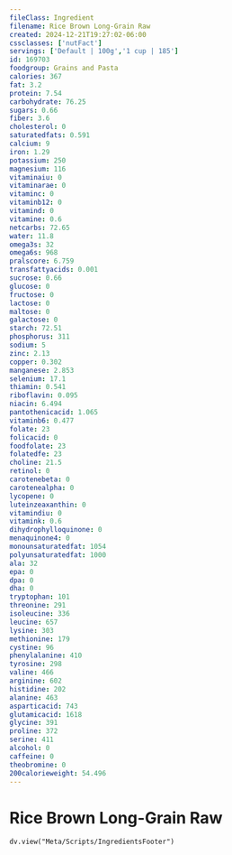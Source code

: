 ```yaml
---
fileClass: Ingredient
filename: Rice Brown Long-Grain Raw
created: 2024-12-21T19:27:02-06:00
cssclasses: ['nutFact']
servings: ['Default | 100g','1 cup | 185']
id: 169703
foodgroup: Grains and Pasta
calories: 367
fat: 3.2
protein: 7.54
carbohydrate: 76.25
sugars: 0.66
fiber: 3.6
cholesterol: 0
saturatedfats: 0.591
calcium: 9
iron: 1.29
potassium: 250
magnesium: 116
vitaminaiu: 0
vitaminarae: 0
vitaminc: 0
vitaminb12: 0
vitamind: 0
vitamine: 0.6
netcarbs: 72.65
water: 11.8
omega3s: 32
omega6s: 968
pralscore: 6.759
transfattyacids: 0.001
sucrose: 0.66
glucose: 0
fructose: 0
lactose: 0
maltose: 0
galactose: 0
starch: 72.51
phosphorus: 311
sodium: 5
zinc: 2.13
copper: 0.302
manganese: 2.853
selenium: 17.1
thiamin: 0.541
riboflavin: 0.095
niacin: 6.494
pantothenicacid: 1.065
vitaminb6: 0.477
folate: 23
folicacid: 0
foodfolate: 23
folatedfe: 23
choline: 21.5
retinol: 0
carotenebeta: 0
carotenealpha: 0
lycopene: 0
luteinzeaxanthin: 0
vitamindiu: 0
vitamink: 0.6
dihydrophylloquinone: 0
menaquinone4: 0
monounsaturatedfat: 1054
polyunsaturatedfat: 1000
ala: 32
epa: 0
dpa: 0
dha: 0
tryptophan: 101
threonine: 291
isoleucine: 336
leucine: 657
lysine: 303
methionine: 179
cystine: 96
phenylalanine: 410
tyrosine: 298
valine: 466
arginine: 602
histidine: 202
alanine: 463
asparticacid: 743
glutamicacid: 1618
glycine: 391
proline: 372
serine: 411
alcohol: 0
caffeine: 0
theobromine: 0
200calorieweight: 54.496
---
```


# Rice Brown Long-Grain Raw

```dataviewjs
dv.view("Meta/Scripts/IngredientsFooter")
```